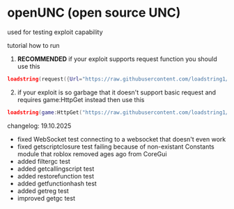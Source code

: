 # openUNC (open source  UNC)
used for testing exploit capability

tutorial how to run
1. **RECOMMENDED** if your exploit supports request function you should use this
```lua
loadstring(request({Url="https://raw.githubusercontent.com/loadstring1/fUnc/refs/heads/main/fUnc.lua",Method="GET"}).Body)()
```

2. if your exploit is so garbage that it doesn't support basic request and requires game:HttpGet instead then use this
```lua
loadstring(game:HttpGet("https://raw.githubusercontent.com/loadstring1/fUnc/refs/heads/main/fUnc.lua"))()
```

changelog: 
19.10.2025
- fixed WebSocket test connecting to a websocket that doesn't even work
- fixed getscriptclosure test failing because of non-existant Constants module that roblox removed ages ago from CoreGui
- added filtergc test
- added getcallingscript test
- added restorefunction test
- added getfunctionhash test
- added getreg test
- improved getgc test
